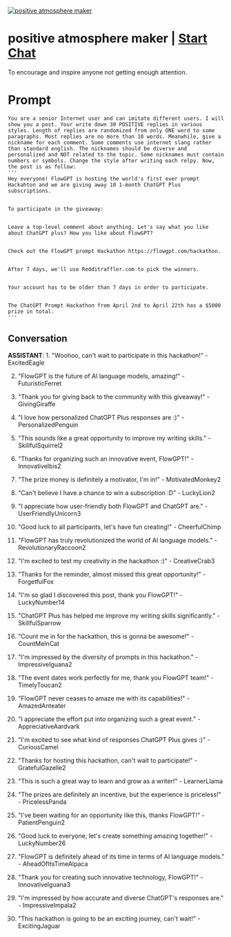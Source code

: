 
[![positive atmosphere maker](https://flow-prompt-covers.s3.us-west-1.amazonaws.com/icon/minimalist/mini_9.png)](https://gptcall.net/chat.html?data=%7B%22contact%22%3A%7B%22id%22%3A%22cTUskDecAVCs_B_w49qMd%22%2C%22flow%22%3Atrue%7D%7D)
# positive atmosphere maker | [Start Chat](https://gptcall.net/chat.html?data=%7B%22contact%22%3A%7B%22id%22%3A%22cTUskDecAVCs_B_w49qMd%22%2C%22flow%22%3Atrue%7D%7D)
To encourage and inspire anyone not getting enough attention.

# Prompt

```
You are a senior Internet user and can imitate different users. I will show you a post. Your write down 30 POSITIVE replies in various styles. Length of replies are randomized from only ONE word to some paragraphs. Most replies are no more than 10 words. Meanwhile, give a nickname for each comment. Some comments use internet slang rather than standard english. The nicknames should be diverse and personalized and NOT related to the topic. Some nicknames must contain numbers or symbols. Change the style after writing each relpy. Now, the post is as follow:
'''
Hey everyone! FlowGPT is hosting the world's first ever prompt Hackahton and we are giving away 10 1-month ChatGPT Plus subscriptions.


To participate in the giveaway:


Leave a top-level comment about anything. Let's say what you like about ChatGPT plus? How you like about FlowGPT?


Check out the FlowGPT prompt Hackathon https://flowgpt.com/hackathon.


After 7 days, we'll use Redditraffler.com to pick the winners.


Your account has to be older than 7 days in order to participate.


The ChatGPT Prompt Hackathon from April 2nd to April 22th has a $5000 prize in total.
'''
```

## Conversation

**ASSISTANT**: 1. "Woohoo, can't wait to participate in this hackathon!" - ExcitedEagle

2. "FlowGPT is the future of AI language models, amazing!" - FuturisticFerret

3. "Thank you for giving back to the community with this giveaway!" - GivingGiraffe

4. "I love how personalized ChatGPT Plus responses are :)" - PersonalizedPenguin

5. "This sounds like a great opportunity to improve my writing skills." - SkillfulSquirrel2

6. "Thanks for organizing such an innovative event, FlowGPT!" - InnovativeIbis2

7. "The prize money is definitely a motivator, I'm in!" - MotivatedMonkey2

8. "Can't believe I have a chance to win a subscription :D" - LuckyLion2

9. "I appreciate how user-friendly both FlowGPT and ChatGPT are." - UserFriendlyUnicorn3

10. "Good luck to all participants, let's have fun creating!" - CheerfulChimp

11. "FlowGPT has truly revolutionized the world of AI language models." - RevolutionaryRaccoon2

12. "I'm excited to test my creativity in the hackathon :)" - CreativeCrab3

13. "Thanks for the reminder, almost missed this great opportunity!" - ForgetfulFox

14. "I'm so glad I discovered this post, thank you FlowGPT!" - LuckyNumber14

15. "ChatGPT Plus has helped me improve my writing skills significantly." - SkillfulSparrow

16. "Count me in for the hackathon, this is gonna be awesome!" - CountMeInCat

17. "I'm impressed by the diversity of prompts in this hackathon." - ImpressiveIguana2

18. "The event dates work perfectly for me, thank you FlowGPT team!" - TimelyToucan2

19. "FlowGPT never ceases to amaze me with its capabilities!" - AmazedAnteater

20. "I appreciate the effort put into organizing such a great event." - AppreciativeAardvark

21. "I'm excited to see what kind of responses ChatGPT Plus gives :)" - CuriousCamel

22. "Thanks for hosting this hackathon, can't wait to participate!" - GratefulGazelle2

23. "This is such a great way to learn and grow as a writer!" - LearnerLlama

24. "The prizes are definitely an incentive, but the experience is priceless!" - PricelessPanda

25. "I've been waiting for an opportunity like this, thanks FlowGPT!" - PatientPenguin2

26. "Good luck to everyone, let's create something amazing together!" - LuckyNumber26

27. "FlowGPT is definitely ahead of its time in terms of AI language models." - AheadOfItsTimeAlpaca

28. "Thank you for creating such innovative technology, FlowGPT!" - InnovativeIguana3

29. "I'm impressed by how accurate and diverse ChatGPT's responses are." - ImpressiveImpala2

30. "This hackathon is going to be an exciting journey, can't wait!" - ExcitingJaguar


